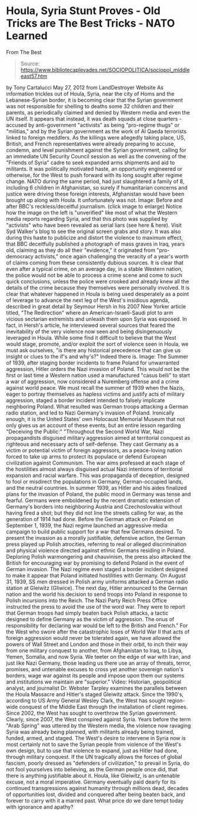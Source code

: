 # Houla, Syria Stunt Proves - Old Tricks are The Best Tricks - NATO Learned 
From The Best

> Source: https://www.bibliotecapleyades.net/SOCIOPOLITICA/sociopol_middleeast57.htm

by Tony Cartalucci
May 27, 2012
from
LandDestroyer Website
As information trickles out of Houla, Syria,
near the city of Homs and the Lebanese-Syrian border, it is becoming clear
that the Syrian government was not responsible for shelling to deaths some
32 children and their parents, as periodically claimed and denied by Western
media and even the UN itself.
It appears that instead, it was death squads at
close quarters - accused by anti-government "activists" as being "pro-regime
thugs" or "militias," and by the Syrian government as the work of Al Qaeda
terrorists linked to foreign meddlers.
As the killings were allegedly taking place,
US, British, and French
representatives were already preparing to accuse, condemn, and level
punishment against the Syrian government, calling for an immediate UN
Security Council session as well as the convening of the "Friends of Syria"
cadre to seek expanded arms shipments and aid to militants.
It was
politically motivated haste, an opportunity engineered or otherwise, for the
West to push forward with its long sought after regime change.
NATO during the same period, had just
slaughtered a family of 8, including 6 children in Afghanistan, so surely if
humanitarian concerns and justice were driving these foreign interests,
Afghanistan would have been brought up along with Houla.
It unfortunately was not.
Image: Before and after BBC's reckless/deceitful journalism.
(click image to enlarge) Notice how the image on the left is
"unverified" like most of what the Western media reports
regarding Syria, and that this photo was supplied by
"activists" who have been revealed as serial liars (see
here
&
here). Visit
Syd Walker's blog to see the original screen
grabs and story.
It was also during this haste to publicize and
distort the violence to maximum effect, that
BBC deceitfully published a
photograph of mass graves in Iraq, years old, claiming as they do all their
"evidence," it originated from "pro-democracy activists," once again
challenging the veracity of a year's worth of claims coming from these
consistently dubious sources.
It is clear that even after a typical crime, on an average day, in a stable
Western nation, the police would not be able to process a crime scene and
come to such quick conclusions, unless the police were crooked and already
knew all the details of the crime because they themselves were personally
involved.
It is clear that whatever happened in Houla is being used desperately as a
point of leverage to advance the next leg of the West's insidious agenda,
described in great detail by Seymour Hersh in his 2007 New Yorker
article titled, "The Redirection" where an American-Israeli-Saudi plot to
arm vicious sectarian extremists and unleash them upon Syria was exposed.
In fact, in Hersh's article, he interviewed
several sources that feared the inevitability of the very violence now seen
and being disingenuously leveraged in Houla.
While some find it difficult to believe that the West would stage, promote,
and/or exploit the sort of violence seen in Houla, we must ask ourselves,
"is there any historical precedence that can
give us insight or clues to the if's and why's?"
Indeed there is.
Image:
The Summer of 1939, after staging border incidents to frame
Poland for unwarranted aggression, Hitler orders the Nazi
invasion of Poland. This would not be the first or
last time
a Western nation used a manufactured "casus belli" to start
a war of aggression, now considered a Nuremberg offense and
a crime against world peace.
We must recall the summer of 1939 when the
Nazis, eager to portray themselves as hapless victims and justify acts of
military aggression, staged a border incident intended to falsely implicate
neighboring Poland.
What resulted was German troops attacking a
German radio station, and led to Nazi Germany's invasion of Poland.
Ironically enough, it is the United States' own
Holocaust Memorial Museum that not only gives us an account of these events,
but an entire lesson regarding "Deceiving the Public:"
"Throughout the Second World War, Nazi
propagandists disguised military aggression aimed at territorial
conquest as righteous and necessary acts of self-defense.
They cast Germany as a victim or potential
victim of foreign aggressors, as a peace-loving nation forced to take up
arms to protect its populace or defend European civilization against
Communism. The war aims professed at each stage of the hostilities
almost always disguised actual Nazi intentions of territorial expansion
and racial warfare.
This was propaganda of deception, designed
to fool or misdirect the populations in Germany, German-occupied lands,
and the neutral countries.
In summer 1939, as Hitler and his aides finalized plans for the invasion
of Poland, the public mood in Germany was tense and fearful. Germans
were emboldened by the recent dramatic extension of Germany's borders
into neighboring Austria and Czechoslovakia without having fired a shot;
but they did not line the streets calling for war, as the generation of
1914 had done.
Before the German attack on Poland on September 1, 1939, the Nazi regime
launched an aggressive media campaign to build public support for a war
that few Germans desired.
To present the invasion as a morally
justifiable, defensive action, the German press played up Polish
atrocities, referring to real or alleged discrimination and physical
violence directed against ethnic Germans residing in Poland.
Deploring Polish warmongering and
chauvinism, the press also attacked the British for encouraging war by
promising to defend Poland in the event of German invasion.
The Nazi regime even staged a border incident designed to make it appear
that Poland initiated hostilities with Germany. On August 31, 1939, SS
men dressed in Polish army uniforms attacked a German radio station at
Gleiwitz (Gliwice).
The next day, Hitler announced to the German
nation and the world his decision to send troops into Poland in response
to Polish incursions into the Reich. The Nazi Party Reich Press Office
instructed the press to avoid the use of the word war. They were to
report that German troops had simply beaten back Polish attacks, a
tactic designed to define Germany as the victim of aggression.
The onus of responsibility for declaring war
would be left to the British and French."
For the West who swore after the catastrophic
loses of World War II that acts of foreign aggression would never be
tolerated again, we have allowed the powers of Wall Street and London and
those in their orbit, to inch their way from one military conquest to
another, from Afghanistan to Iraq, to Libya, Yemen, Somalia, and now Syria.
We teeter on the edge of war with Iran, and just
like Nazi Germany, those leading us there use an array of threats, terror,
promises, and untenable excuses to cross yet another sovereign nation's
borders, wage war against its people and impose upon them our systems and
institutions we maintain are "superior."
Video:
Historian, geopolitical analyst, and journalist Dr.
Webster Tarpley examines the parallels between the Houla Massacre
and Hitler's staged Gleiwitz attack.
Since the 1990's, according to US Army General
Wesley Clark, the West has
sought region-wide conquest of the Middle East through the installation of
client regimes.
Since 2002, the West has sought to
overthrow the
Syrian government. Clearly, since 2007, the West
conspired against Syria.
Years before the term "Arab Spring" was uttered
by the Western media, the violence now ravaging Syria was already being
planned, with militants already being trained, funded, armed, and staged.
The West's desire to intervene in Syria now is
most certainly not to save the Syrian people from violence of the West's own
design, but to use that violence to expand, just as Hitler had done, through
military conquest.
If the UN tragically allows the forces of global fascism, poorly dressed as
"defenders of civilization," to prevail in Syria, do not fool yourselves
into believing, as the German people once did, that there is anything
justifiable about it.
Houla, like Gleiwitz, is an untenable excuse,
not a moral imperative. Germany eventually paid dearly for its continued
transgressions against humanity through millions dead, decades of
opportunities lost, divided and conquered after being beaten back, and
forever to carry with it a marred past.
What price do we dare tempt today with ignorance
and apathy?
